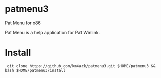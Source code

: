 # patmenu3
Pat Menu for x86

Pat Menu is a help application for Pat Winlink. 

# Install 
     git clone https://github.com/km4ack/patmenu3.git $HOME/patmenu3 && bash $HOME/patmenu3/install
